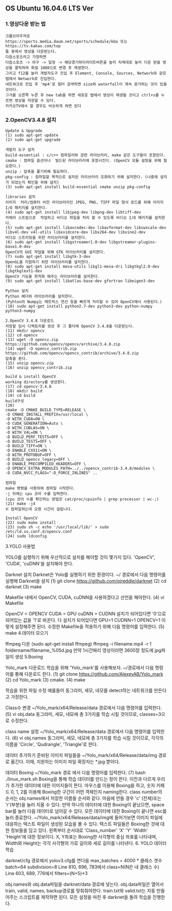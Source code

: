 ## OS Ubuntu 16.04.6 LTS Ver

### 1.영상다운 받는 법
```
크롬브라우저로
https://sports.media.daum.net/sports/schedule/kbo 또는 https://tv.kakao.com/top
둘 중에서 영상을 다운받는다.
다음스포츠라고 가정하면
다음스포츠 -> 야구 -> 일정 -> 해당경기하이라이트버튼을 눌러 차례대로 눌러 다운 받을 영상을 클릭하여 화질 1080으로 변경 후 재생한다.
그리고 f12를 눌러 개발자도구 진입 후 Element, Console, Sources, Network와 같은 탭에서 Network로 진입한다.
네트워크로 진입 후 'mp4'로 필터 검색하면 size와 waterfall이 계속 증가하는 것이 있을 것이다.
그거를 오른쪽 누른 후 new tab을 하면 새로운 탭에서 영상이 재생될 것이고 ctrl+s를 누르면 영상을 저장할 수 있다.
카카오TV에서 할 경우도 비슷하게 하면 된다
```

### 2.OpenCV3.4.8 설치
```
Update & Upgrade
(1) sudo apt-get update
(2) sudo apt-get upgrade

개발자 도구 설치
build-essential : c/c++ 컴파일러와 관련 라이브러리, make 같은 도구들이 포함된다.
cmake : 컴파일 옵션이나  빌드된 라이브러리에 포함시킨다. (OpenCV 모듈 설정을 위해 필요한다.)
unzip : 압축을 풀기위해 필요하다.
pkg-config : 컴파일할 목적으로 설치된 라이브러리 조화하기 위해 설치한다. (나중에 설치가 되었는지 확인을 위해 설치)
(3) sudo apt-get install build-essential cmake unzip pkg-config

libraries 설치
이미지  처리/컴퓨터 비전 라이브러리인 JPEG, PNG, TIFF 파일 형식 로드를 위해 이미지 I/O 패키지를 설치한다.
(4) sudo apt-get install libjpeg-dev libpng-dev libtiff-dev
카메라 스트림으로  작업하고 비디오 파일을 처리 할 수 있도록 비디오 I/O 패키지를 설치한다.
(5) sudo apt-get install libavcodec-dev libavformat-dev libswscale-dev libv4l-dev v4l-utils libxvidcore-dev libx264-dev libxine2-dev
비디오 스트리밍을 위한 라이브러리를 설치한다.
(6) sudo apt-get install libgstreamer1.0-dev libgstreamer-plugins-base1.0-dev
OpenCV의 GUI 작업을 위해 GTK 라이브러리를 설치한다.
(7) sudo apt-get install libgtk-3-dev
OpenGL을 지원하기 위한 라이브러리를 설치한다.
(8) sudo apt-get install mesa-utils libgl1-mesa-dri libgtkgl2.0-dev libgtkglext1-dev
OpenCV 기능을 최적화 해주는 라이브러리를 설치한다.
(9) sudo apt-get install libatlas-base-dev gfortran libeigen3-dev

Python 설치
Python 헤더와 라이브러리를 설치한다.
(Pyhton의 Numpy는 매트릭스 연산 등을 빠르게 처리할 수 있어 OpenCV에서 사용된다.)
(10) sudo apt-get install python2.7-dev python3-dev python-numpy python3-numpy

2.OpenCV 3.4.8 다운로드
저장할 임시 디렉토리를 생성 후 그 폴더에 OpenCV 3.4.8을 다운받는다.
(11) mkdir opencv
(12) cd opencv
(13) wget -O opencv.zip https://github.com/opencv/opencv/archive/3.4.8.zip
(14) wget -O opencv_contrib.zip https://github.com/opencv/opencv_contrib/archive/3.4.8.zip
압축을 푼다.
(15) unzip opencv.zip
(16) unzip opencv_contrib.zip

build & install OpenCV
working directory를 생성한다.
(17) cd opencv-3.4.8
(18) mkdir build
(19) cd build
build구성
(20) 
cmake -D CMAKE_BUILD_TYPE=RELEASE \
-D CMAKE_INSTALL_PREFIX=/usr/local \
-D WITH_CUDA=ON \
-D CUDA_GENERATION=Auto \
-D WITH_CUBLAS=ON \
-D WITH_V4L=ON \
-D BUILD_PERF_TESTS=OFF \
-D BUILD_TESTS=OFF \
-D BUILD_TIFF=ON \
-D ENABLE_CXX11=ON \
-D WITH_PROTOBUF=OFF \
-D BUILD_opencv_legacy=OFF \
-D ENABLE_PRECOMPILED_HEADERS=OFF \
-D OPENCV_EXTRA_MODULES_PATH=../../opencv_contrib-3.4.8/modules \
-D CUDA_NVCC_FLAGS="-D_FORCE_INLINES" ..

컴파일
make 명령을 사용하여 컴파일 시작한다.
-j 뒤에는 cpu 코어 수를 입력한다.
(cpu 코어 수를 확인하는 방법은 cat/proc/cpuinfo | grep processor | wc-;)
(21) make -j4
※ 컴파일하는데 오랜 시간이 걸립니다.

Install OpenCV
(22) sudo make install
(23) sudo sh -c echo '/usr/local/lib/' > sudo /etc/ld.so.conf.d/opencv.conf
(24) sudo ldconfig
```
3.YOLO 사용법

YOLO를 실행하기 위해 우선적으로 설치를 해야할 것이 몇가지 있다.
'OpenCV', 'CUDA', 'cuDNN'을 설치해야 한다.

Darknet 설치
Darknet은 Yolo를 실행하기 위한 환경이다.
~/ 경로에서 다음 명령어를 실행해 Darknet을 설치
(1) git clone https://github.com/pjreddie/darknet
(2) cd darknet
(3) make

Makefile 내에서 OpenCV, CUDA, cuDNN을 사용하겠다고 선언을 해야한다.
(4) vi Makefile

OpenCV = OPENCV
CUDA = GPU
cuDNN = CUDNN
설치가 되어있다면 '0'으로 되어있는 값을 '1'로 바꾼다.
다 설치가 되어있다면
GPU=1
CUDNN=1
OPENCV=1
이렇게 설정해주면 된다.
수정한 Makefile을 적용하기 위해 다음 명령어를 입력한다.
(5) make
4.데이터 모으기

ffmpeg 다운 (sudo apt-get install ffmpeg)
ffmpeg -i filename.mp4 -r 1 foldername/filename_%05d.jpg
만약 1시간짜리 영상이라면 3600장 정도에 jpg파일이 생성
5.Boxing

Yolo_mark 다운로드
학습을 위해 'Yolo_mark'를 사용해보자.
~/경로에서 다음 명령어를 통해 다운로드 한다.
(1) git clone https://github.com/AlexeyAB/Yolo_mark
(2) cd Yolo_mark
(3) cmake.
(4) make

학습을 위한 파일 수정
예를들어 동그라미, 세모, 네모를 detect하는 네트워크를 만든다고 가정한다.

Class수 변경
~/Yolo_mark/x64/Release/data 경로에서 다음 명령어를 입력한다.
(5) vi obj.data
동그라미, 세모, 네모에 총 3가지를 학습  시킬 것이므로, classes=3으로 수정한다.

class name 설정
~/Yolo_mark/x64/Release/data 경로에서 다음 명령어를 입력한다.
(6) vi obj.names
동그라미, 세모, 네모에 총 3가지를 학습 시킬 것이므로, 각각의 이름을 'Circle', 'Qudrangle', 'Triangle'로 한다.

데이터 추가하기
준비된 이미지 파일들을 ~/Yolo_mark/x64/Release/data/img 경로로 옮긴다. 이때, 지원하는 이미지 파일 확장자는 *.jpg 뿐이다.

데이터 Boxing
~/Yolo_mark 경로 에서 다음 명령어를 입력한다.
(7) bash ./linux_mark.sh
Boxing을 통해 학습 데이터를 만드는 창이 뜬다. 이전과 다르게 우리가 추가한 데이터에 대한 이미지들이 뜬다. 
마우스를 이용해 Boxing을 하고, 숫자 키패드 0, 1, 2를 이용해 Boxing한 구간이 어떤 객체인지 naming한다. class number의 순서는 obj.names에서 저장한 이름들 순서와 같다. 마음에 안들 경우 'c' (전체)또는 'r'(부분)을 눌러 지울 수 있다. 만약 하나의 데이터에 대한 Boxing이 끝났으면, space bar를 눌러 다음 데이터로 넘어갈 수 있다.
모든 데이터에 대한 Boxing이 끝나면 esc를 눌러 종료한다.
~/Yolo_mark/x64/Release/data/img에 들어가보면 이미지 파일에 대응하는 텍스트 파일이 생성된 모습을 볼 수 있다. 
텍스트 파일들은 Boxing한 것에 대한 정보들을 담고 있다. 왼쪽부터 순서대로 'Class_number' 'X' 'Y' 'Width' 'Height'에 대한 정보이다. X, Y좌표는 Boxing한 사각형의 중심 좌표를 나타내며, Width와 Height는 각각 사각형의 가로 길이와 세로 길이를 나타낸다.
6. YOLO 데이터 학습

darknet/cfg 경로에서 yolov3.cfg를 연다음
max_batches = 4000 * 클래스 갯수
batch=64
subdivision=8
Line 610, 696, 783에서 class=N(N은 내 클래스 수)
Line 603, 689, 776에서 filters=(N+5)*3

obj.names와 obj.data파일을
darknet/data 경로에 넣는다.
obj.data파일은 열어서 train, valid, names, backup경로를 맞춰줘야한다.
train.txt와 valid.txt는 자동 만들어주는 스크립트를 제작하면 된다.
모든 설정을 마친 후 darknet을 돌려 학습을 진행한다.
